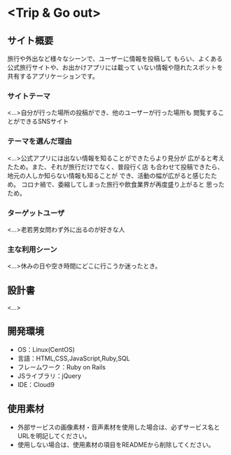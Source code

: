 # <Trip & Go out>

## サイト概要
旅行や外出など様々なシーンで、ユーザーに情報を投稿して
もらい、よくある公式旅行サイトや、お出かけアプリには載って
いない情報や隠れたスポットを共有するアプリケーションです。

### サイトテーマ
<...>自分が行った場所の投稿ができ、他のユーザーが行った場所も
閲覧することができるSNSサイト

### テーマを選んだ理由
<...>公式アプリには出ない情報を知ることができたらより見分が
広がると考えたため。また、それが旅行だけでなく、普段行く店
も合わせて投稿できたら、地元の人しか知らない情報も知ることが
でき、活動の幅が広がると感じたため。
コロナ禍で、委縮してしまった旅行や飲食業界が再度盛り上がると
思ったため。

### ターゲットユーザ
<...>老若男女問わず外に出るのが好きな人

### 主な利用シーン
<...>休みの日や空き時間にどこに行こうか迷ったとき。

## 設計書
<...>

## 開発環境
- OS：Linux(CentOS)
- 言語：HTML,CSS,JavaScript,Ruby,SQL
- フレームワーク：Ruby on Rails
- JSライブラリ：jQuery
- IDE：Cloud9

## 使用素材
- 外部サービスの画像素材・音声素材を使用した場合は、必ずサービス名とURLを明記してください。
- 使用しない場合は、使用素材の項目をREADMEから削除してください。
